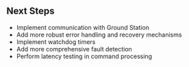 
## Next Steps

- Implement communication with Ground Station
- Add more robust error handling and recovery mechanisms
- Implement watchdog timers
- Add more comprehensive fault detection
- Perform latency testing in command processing
